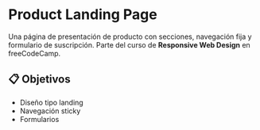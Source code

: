 # Product Landing Page

Una página de presentación de producto con secciones, navegación fija y formulario de suscripción.
Parte del curso de **Responsive Web Design** en freeCodeCamp.

## 📋 Objetivos
- Diseño tipo landing
- Navegación sticky
- Formularios
